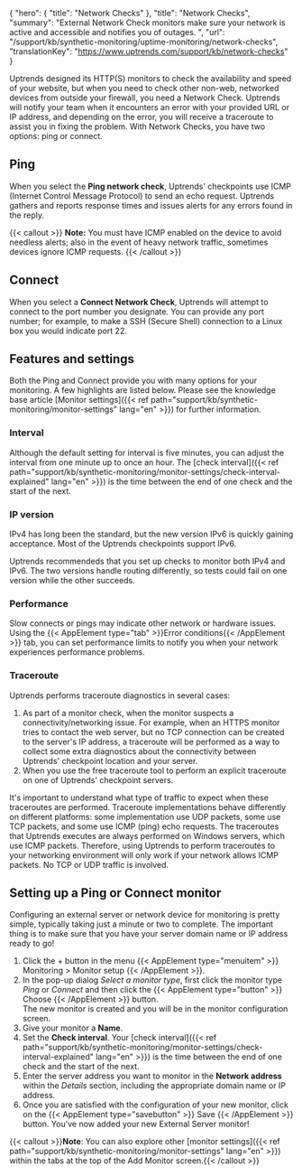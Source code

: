 {
  "hero": {
    "title": "Network Checks"
  },
  "title": "Network Checks",
  "summary": "External Network Check monitors make sure your network is active and accessible and notifies you of outages. ",
  "url": "/support/kb/synthetic-monitoring/uptime-monitoring/network-checks",
  "translationKey": "https://www.uptrends.com/support/kb/network-checks"
}

Uptrends designed its HTTP(S) monitors to check the availability and speed of your website, but when you need to check other non-web, networked devices from outside your firewall, you need a Network Check. Uptrends will notify your team when it encounters an error with your provided URL or IP address, and depending on the error, you will receive a traceroute to assist you in fixing the problem. With Network Checks, you have two options: ping or connect.

## Ping

When you select the **Ping network check**, Uptrends' checkpoints use ICMP (Internet Control Message Protocol) to send an echo request. Uptrends gathers and reports response times and issues alerts for any errors found in the reply. 

{{< callout >}}
**Note:** You must have ICMP enabled on the device to avoid needless alerts; also in the event of heavy network traffic, sometimes devices ignore ICMP requests.
{{< /callout >}}

## Connect

When you select a **Connect Network Check**, Uptrends will attempt to connect to the port number you designate. You can provide any port number; for example, to make a SSH (Secure Shell) connection to a Linux box you would indicate port 22.

## Features and settings

Both the Ping and Connect provide you with many options for your monitoring. A few highlights are listed below. Please see the knowledge base article [Monitor settings]({{< ref path="support/kb/synthetic-monitoring/monitor-settings" lang="en" >}}) for further information.

### Interval

Although the default setting for interval is five minutes, you can adjust the interval from one minute up to once an hour. The [check interval]({{< ref path="support/kb/synthetic-monitoring/monitor-settings/check-interval-explained" lang="en" >}}) is the time between the end of one check and the start of the next. 

### IP version

IPv4 has long been the standard, but the new version IPv6 is quickly gaining acceptance. Most of the Uptrends checkpoints support IPv6.

Uptrends recommendeds that you set up checks to monitor both IPv4 and IPv6. The two versions handle routing differently, so tests could fail on one version while the other succeeds.

### Performance

Slow connects or pings may indicate other network or hardware issues. Using the {{< AppElement type="tab" >}}Error conditions{{< /AppElement >}} tab, you can set performance limits to notify you when your network experiences performance problems.

### Traceroute

Uptrends performs traceroute diagnostics in several cases:

1.  As part of a monitor check, when the monitor suspects a connectivity/networking issue. For example, when an HTTPS monitor tries to contact the web server, but no TCP connection can be created to the server's IP address, a traceroute will be performed as a way to collect some extra diagnostics about the connectivity between Uptrends' checkpoint location and your server.
2.  When you use the free traceroute tool to perform an explicit traceroute on one of Uptrends' checkpoint servers.

It's important to understand what type of traffic to expect when these traceroutes are performed. Traceroute implementations behave differently on different platforms: some implementation use UDP packets, some use TCP packets, and some use ICMP (ping) echo requests. The traceroutes that Uptrends executes are always performed on Windows servers, which use ICMP packets. Therefore, using Uptrends to perform traceroutes to your networking environment will only work if your network allows ICMP packets. No TCP or UDP traffic is involved.

## Setting up a Ping or Connect monitor

Configuring an external server or network device for monitoring is pretty simple, typically taking just a minute or two to complete. The important thing is to make sure that you have your server domain name or IP address ready to go!

1. Click the + button in the menu {{< AppElement type="menuitem" >}} Monitoring > Monitor setup {{< /AppElement >}}. 
2. In the pop-up dialog *Select a monitor type*, first click the monitor type *Ping* or *Connect* and then click the {{< AppElement type="button" >}} Choose {{< /AppElement >}} button.  
   The new monitor is created and you will be in the monitor configuration screen. 
3. Give your monitor a **Name**.  
4. Set the **Check interval**. Your [check interval]({{< ref path="support/kb/synthetic-monitoring/monitor-settings/check-interval-explained" lang="en" >}}) is the time between the end of one check and the start of the next. 
5. Enter the server address you want to monitor in the **Network address** within the *Details* section, including the appropriate domain name or IP address. 
6.  Once you are satisfied with the configuration of your new monitor, click on the {{< AppElement type="savebutton" >}} Save {{< /AppElement >}} button. You’ve now added your new External Server monitor!  
      
{{< callout >}}**Note**: You can also explore other [monitor settings]({{< ref path="support/kb/synthetic-monitoring/monitor-settings" lang="en" >}}) within the tabs at the top of the Add Monitor screen.{{< /callout >}}